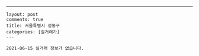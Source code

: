 ---
    layout: post
    comments: true
    title: 서울특별시 성동구
    categories: [실거래가]
    ---

    2021-06-15 실거래 정보가 없습니다.

    